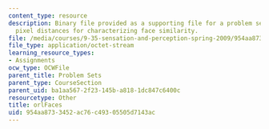 ```yaml
---
content_type: resource
description: Binary file provided as a supporting file for a problem set on using
  pixel distances for characterizing face similarity.
file: /media/courses/9-35-sensation-and-perception-spring-2009/954aa8733452ac76c49305505d7143ac_orlFaces.mat
file_type: application/octet-stream
learning_resource_types:
- Assignments
ocw_type: OCWFile
parent_title: Problem Sets
parent_type: CourseSection
parent_uid: ba1aa567-2f23-145b-a818-1dc847c6400c
resourcetype: Other
title: orlFaces
uid: 954aa873-3452-ac76-c493-05505d7143ac
---
```

